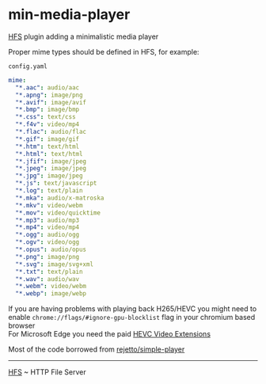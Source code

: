 # min-media-player

[HFS](https://github.com/rejetto/hfs) plugin adding a minimalistic media player

Proper mime types should be defined in HFS, for example:

`config.yaml`

```yaml
mime:
  "*.aac": audio/aac
  "*.apng": image/png
  "*.avif": image/avif
  "*.bmp": image/bmp
  "*.css": text/css
  "*.f4v": video/mp4
  "*.flac": audio/flac
  "*.gif": image/gif
  "*.htm": text/html
  "*.html": text/html
  "*.jfif": image/jpeg
  "*.jpeg": image/jpeg
  "*.jpg": image/jpeg
  "*.js": text/javascript
  "*.log": text/plain
  "*.mka": audio/x-matroska
  "*.mkv": video/webm
  "*.mov": video/quicktime
  "*.mp3": audio/mp3
  "*.mp4": video/mp4
  "*.ogg": audio/ogg
  "*.ogv": video/ogg
  "*.opus": audio/opus
  "*.png": image/png
  "*.svg": image/svg+xml
  "*.txt": text/plain
  "*.wav": audio/wav
  "*.webm": video/webm
  "*.webp": image/webp
```

If you are having problems with playing back H265/HEVC you might need to enable `chrome://flags/#ignore-gpu-blocklist` flag in your chromium based browser  
For Microsoft Edge you need the paid [HEVC Video Extensions](https://www.microsoft.com/store/productId/9NMZLZ57R3T7)

Most of the code borrowed from [rejetto/simple-player](https://github.com/rejetto/simple-player)

---
[HFS](https://github.com/rejetto/hfs) ~  HTTP File Server
